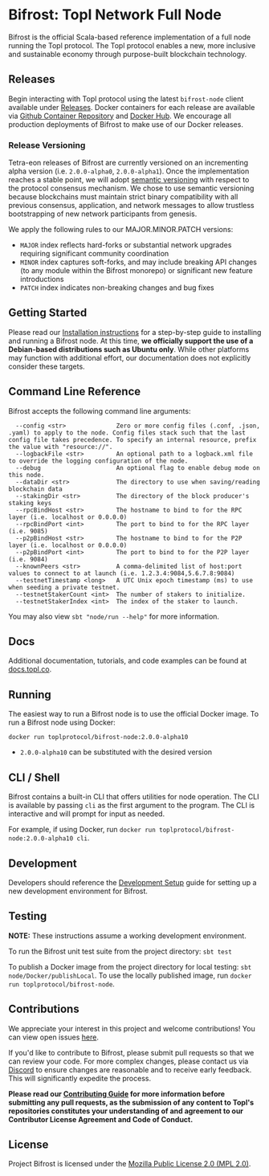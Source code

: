 Bifrost: Topl Network Full Node
====================================================================================================================================================================================
Bifrost is the official Scala-based reference implementation of a full node running the Topl protocol.
The Topl protocol enables a new, more inclusive and sustainable economy through purpose-built blockchain technology.


Releases
----------
Begin interacting with Topl protocol using the latest `bifrost-node` client available under [Releases](https://github.com/Topl/Project-Bifrost/releases/latest).
Docker containers for each release are available via [Github Container Repository](https://github.com/Topl/Bifrost/pkgs/container/bifrost-node) and [Docker Hub](https://hub.docker.com/r/toplprotocol/bifrost-node/tags).
We encourage all production deployments of Bifrost to make use of our Docker releases.

### Release Versioning
Tetra-eon releases of Bifrost are currently versioned on an incrementing alpha version (i.e. `2.0.0-alpha0`, `2.0.0-alpha1`).  Once the implementation reaches a stable point, we will adopt [semantic versioning](https://semver.org/) with respect to the protocol consensus mechanism.
We chose to use semantic versioning because blockchains must maintain strict binary compatibility with all previous consensus, application, and network messages to allow trustless bootstrapping of new network participants from genesis.

We apply the following rules to our MAJOR.MINOR.PATCH versions:
- `MAJOR` index reflects hard-forks or substantial network upgrades requiring significant community coordination
- `MINOR` index captures soft-forks, and may include breaking API changes (to any module within the Bifrost monorepo) or significant new feature introductions
- `PATCH` index indicates non-breaking changes and bug fixes

Getting Started
-------------------
Please read our [Installation instructions](https://github.com/Topl/Bifrost/wiki/Install-and-Build) for a step-by-step
guide to installing and running a Bifrost node. At this time, **we officially support the use of a Debian-based distributions such as Ubuntu only**. While other platforms may function with additional effort, our documentation does not explicitly consider these targets.

Command Line Reference
----------
Bifrost accepts the following command line arguments:
```
  --config <str>              Zero or more config files (.conf, .json, .yaml) to apply to the node. Config files stack such that the last config file takes precedence. To specify an internal resource, prefix the value with "resource://".
  --logbackFile <str>         An optional path to a logback.xml file to override the logging configuration of the node.
  --debug                     An optional flag to enable debug mode on this node.
  --dataDir <str>             The directory to use when saving/reading blockchain data
  --stakingDir <str>          The directory of the block producer's staking keys
  --rpcBindHost <str>         The hostname to bind to for the RPC layer (i.e. localhost or 0.0.0.0)
  --rpcBindPort <int>         The port to bind to for the RPC layer (i.e. 9085)
  --p2pBindHost <str>         The hostname to bind to for the P2P layer (i.e. localhost or 0.0.0.0)
  --p2pBindPort <int>         The port to bind to for the P2P layer (i.e. 9084)
  --knownPeers <str>          A comma-delimited list of host:port values to connect to at launch (i.e. 1.2.3.4:9084,5.6.7.8:9084)
  --testnetTimestamp <long>   A UTC Unix epoch timestamp (ms) to use when seeding a private testnet.
  --testnetStakerCount <int>  The number of stakers to initialize.
  --testnetStakerIndex <int>  The index of the staker to launch.
```
You may also view `sbt "node/run --help"` for more information.


Docs
----------
Additional documentation, tutorials, and code examples can be found at [docs.topl.co](http://docs.topl.co).

Running
-------------------
The easiest way to run a Bifrost node is to use the official Docker image.  To run a Bifrost node using Docker:

`docker run toplprotocol/bifrost-node:2.0.0-alpha10`
- `2.0.0-alpha10` can be substituted with the desired version

CLI / Shell
-------------------
Bifrost contains a built-in CLI that offers utilities for node operation. The CLI is available by passing `cli` as the first argument to the program. The CLI is interactive and will prompt for input as needed.

For example, if using Docker, run `docker run toplprotocol/bifrost-node:2.0.0-alpha10 cli`.

Development
-------------------
Developers should reference the [Development Setup](./docs/DevelopmentSetup.md) guide for setting up a new development environment for Bifrost.

Testing
----------
**NOTE:** These instructions assume a working development environment.

To run the Bifrost unit test suite from the project directory: `sbt test`

To publish a Docker image from the project directory for local testing: `sbt node/Docker/publishLocal`.  To use the locally published image, run `docker run toplprotocol/bifrost-node`.

Contributions
-------------
We appreciate your interest in this project and welcome contributions! You can view open issues [here](https://github.com/Topl/Bifrost/issues).

If you'd like to contribute to Bifrost, please submit pull requests so that we can review your code. For more complex changes, please contact us via [Discord](https://discord.gg/SjYVTBnsQR) to ensure changes are reasonable and to receive  early feedback. This will significantly expedite the process.

**Please read our [Contributing Guide](https://github.com/Topl/Bifrost/blob/main/.github/CONTRIBUTING.md) for more information before submitting any pull requests, as the submission of any content to Topl's repositories constitutes your understanding of and agreement to our Contributor License Agreement and Code of Conduct.**

License
-------
Project Bifrost is licensed under the
[Mozilla Public License 2.0 (MPL 2.0)](https://opensource.org/licenses/MPL-2.0).
